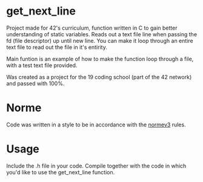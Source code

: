 # get_next_line

Project made for 42's curriculum, function written in C to gain better understanding of static variables. Reads out a text file line when passing the fd (file descriptor) up until new line. You can make it loop through an entire text file to read out the file in it's entirity.

Main funtion is an example of how to make the function loop through a file, with a test text file provided.

Was created as a project for the 19 coding school (part of the 42 network) and passed with 100%.

# Norme

Code was written in a style to be in accordance with the [normev3](https://github.com/42School/norminette) rules.

# Usage

Include the .h file in your code. Compile together with the code in which you'd like to use the get_next_line function.
